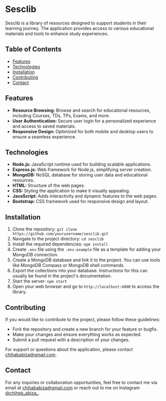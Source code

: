 <h1>Sesclib</h1>

<p>Sesclib is a library of resources designed to support students in their learning journey. The application provides access to various educational materials and tools to enhance study experiences.</p>

<h2>Table of Contents</h2>
<ul>
    <li><a href="#features">Features</a></li>
    <li><a href="#technologies">Technologies</a></li>
    <li><a href="#installation">Installation</a></li>
    <li><a href="#contributing">Contributing</a></li>
    <li><a href="#contact">Contact</a></li>
</ul>

<h2 id="features">Features</h2>
<ul>
    <li><strong>Resource Browsing: </strong> Browse and search for educational resources, including Courses, TDs, TPs, Exams, and more.</li>
    <li><strong>User Authentication: </strong> Secure user login for a personalized experience and access to saved materials.</li>
    <li><strong>Responsive Design: </strong> Optimized for both mobile and desktop users to ensure a seamless experience.</li>
</ul>

<h2 id="technologies">Technologies</h2>
<ul>
    <li><strong>Node.js: </strong> JavaScript runtime used for building scalable applications.</li>
    <li><strong>Express.js: </strong> Web framework for Node.js, simplifying server creation.</li>
    <li><strong>MongoDB: </strong> NoSQL database for storing user data and educational resources.</li>
    <li><strong>HTML: </strong> Structure of the web pages.</li>
    <li><strong>CSS: </strong> Styling the application to make it visually appealing.</li>
    <li><strong>JavaScript: </strong> Adds interactivity and dynamic features to the web pages.</li>
    <li><strong>Bootstrap: </strong> CSS framework used for responsive design and layout.</li>
</ul>

<h2 id="installation">Installation</h2>
<ol>
    <li>Clone the repository: <code>git clone https://github.com/yourusername/sesclib.git</code></li>
    <li>Navigate to the project directory: <code>cd sesclib</code></li>
    <li>Install the required dependencies: <code>npm install</code></li>
    <li>Create <code>.env</code> file using the <code>.env.example</code> file as a template for adding your MongoDB connection.</li>
    <li>Create a MongoDB database and link it to the project. You can use tools like MongoDB Compass or MongoDB shell commands.</li>
    <li>Export the collections into your database. Instructions for this can usually be found in the project's documentation.</li>
    <li>Start the server: <code>npm start</code></li>
    <li>Open your web browser and go to <code>http://localhost:4000</code> to access the library.</li>
</ol>

<h2 id="contributing">Contributing</h2>
<p>If you would like to contribute to the project, please follow these guidelines:</p>
<ul>
    <li>Fork the repository and create a new branch for your feature or bugfix.</li>
    <li>Make your changes and ensure everything works as expected.</li>
    <li>Submit a pull request with a description of your changes.</li>
</ul>

<p>For support or questions about the application, please contact <a href="mailto:chihababiza@gmail.com">chihababiza@gmail.com</a>.</p>

<h2 id="contact">Contact</h2>
<p>For any inquiries or collaboration opportunities, feel free to contact me via email at <a href="mailto:chihababiza@gmail.com">chihababiza@gmail.com</a> or reach out to me on Instagram <a href="https://www.instagram.com/chiheb_abiza_/">@chiheb_abiza_</a>.</p>
